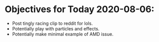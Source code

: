 # Objectives for Today 2020-08-06:

- Post tingly racing  clip to reddit for lols.
- Potentially play with particles and effects.
- Potentially make minimal example of AMD issue.
